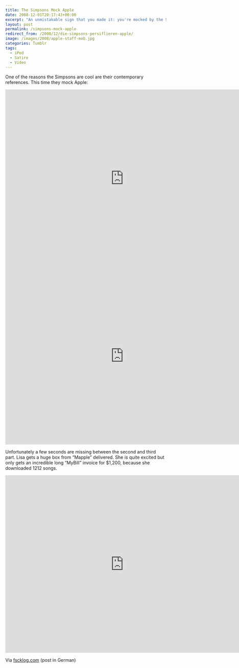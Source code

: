 ```yaml
---
title: The Simpsons Mock Apple
date: 2008-12-01T20:17:43+00:00
excerpt: "An unmistakable sign that you made it: you're mocked by the Simpsons."
layout: post
permalink: /simpsons-mock-apple
redirect_from: /2008/12/die-simpsons-persiflieren-apple/
image: /images/2008/apple-staff-mob.jpg
categories: Tumblr
tags:
  - iPod
  - Satire
  - Video
---
```

One of the reasons the Simpsons are cool are their contemporary references. This time they mock Apple:

<iframe src="https://www.youtube-nocookie.com/embed/7L2fsubA2-c" width="740" height="555" frameborder="0" allowfullscreen loading="lazy"></iframe>

<iframe src="https://www.youtube-nocookie.com/embed/CZGIn9bpALo" width="740" height="555" frameborder="0" allowfullscreen loading="lazy"></iframe>

Unfortunately a few seconds are missing between the second and third part. Lisa gets a huge box from “Mapple” delivered. She is quite excited but only gets an incredible long “MyBill” invoice for $1,200, because she downloaded 1212 songs.

<iframe src="https://www.youtube-nocookie.com/embed/WL2l_Q1AR_Q" width="740" height="555" frameborder="0" allowfullscreen loading="lazy"></iframe>

Via [fscklog.com](http://www.fscklog.com/2008/12/the-simpsons---ein-besuch-im-mapple-store-video.html) (post in German)